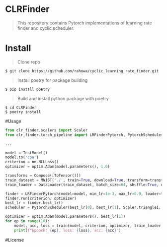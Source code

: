# CLRFinder
> This repository contains Pytorch implementations of learning rate finder and cyclic scheduler.

# Install 
> Clone repo
```shell
$ git clone https://github.com/rahowa/cyclic_learning_rate_finder.git
```
> Install poetry for package building
```
$ pip install poetry
```
> Build and install python package with poetry
```shell
$ cd CLRFinder
$ poetry install
```

#Usage 
```python
from clr_finder.scalers import Scaler
from clr_finder.torch_pipeline import LRFinderPytorch, PytorchScheduler

...

model = TestModel()
model.to('cpu')
criterion = nn.NLLLoss()
optimizer = optim.Adam(model.parameters(), 1.0)

transforms = Compose([ToTensor()])
train_dataset = MNIST('./', train=True, download=True, transform=transforms)
train_loader = DataLoader(train_dataset, batch_size=64, shuffle=True, drop_last=True)

finder = LRFinderPytorch(model=model, min_lr=1e-3, max_lr=0.9, loader=train_loader, n_epochs=1)
finder.run(criterion, optimizer)
best_lr = finder.best_lr()
scheduler = PytorchScheduler(best_lr[0], best_lr[1], Scaler.triangle1, len(train_loader), 1.)

optimizer = optim.Adam(model.parameters(), best_lr[1])
for ep in range(10):
    model, acc, loss = train(model, criterion, optimizer, train_loader, 'cpu')
    print(f"Epooch: {ep}, loss: {loss}, acc: {acc}")
```

#License
